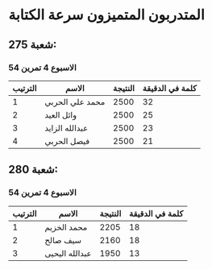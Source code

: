 
#  المتدربون المتميزون سرعة الكتابة
## شعبة 275:
### الاسبوع 4 تمرين 54
| الترتيب | الاسم | النتيجة | كلمة في الدقيقة
|---------|------------|------------|------------|
| 1 | محمد علي الحربي | 2500 | 32 |
| 2 | وائل العيد | 2500 | 25 |
| 3 | عبدالله الزايد | 2500 | 23 |
| 4 | فيصل الحربي | 2500 | 21 |

## شعبة 280:
### الاسبوع 4 تمرين 54
| الترتيب | الاسم | النتيجة | كلمة في الدقيقة
|---------|------------|------------|------------|
| 1 | محمد الخزيم | 2205 | 18 |
| 2 | سيف صالح | 2160 | 18 |
| 3 | عبدالله اليحيى | 1950 | 13 |

